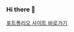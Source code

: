### Hi there 👋

[포트폴리오 사이트 바로가기](https://jun7867.github.io/)

<!--
**jun7867/jun7867** is a ✨ _special_ ✨ repository because its `README.md` (this file) appears on your GitHub profile.

![Jun's github stats](https://github-readme-stats.vercel.app/api?username=jun7867&count_private=true&show_icons=true&hide=contribs)
![Top Langs](https://github-readme-stats.vercel.app/api/top-langs/?username=jun7867&layout=compact)

Here are some ideas to get you started:

- 🔭 I’m currently working on ...
- 🌱 I’m currently learning ...
- 👯 I’m looking to collaborate on ...
- 🤔 I’m looking for help with ...

- 📫 How to reach me: ...
- 😄 Pronouns: ...
- ⚡ Fun fact: ...
-->
